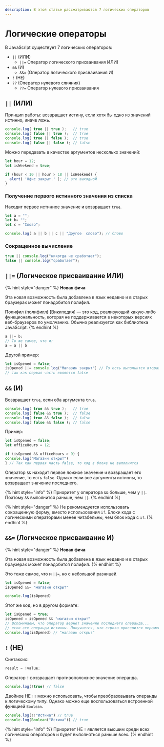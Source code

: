 ```yaml
---
description: В этой статье рассматриваются 7 логических операторов
---
```


# Логические операторы

В JavaScript существует 7 логических операторов:

* `||` (ИЛИ)
  * `||=` Оператор логического присваивания ИЛИ)
* `&&` (И)
  * `&&=` (Оператор логического присваивания И)
* `!` (НЕ)
* `??` (Оператор нулевого слияния)
  * `??=` Оператор нулевого присваивания

## `||` (ИЛИ)

Принцип работы: возвращает истину, если хотя бы одно из значений истинно, иначе ложь.

```javascript
console.log( true || true );   // true
console.log( false || true );  // true
console.log( true || false );  // true
console.log( false || false ); // false
```

Можно передавать в качестве аргументов несколько значений:

```javascript
let hour = 12;
let isWeekend = true;

if (hour < 10 || hour > 18 || isWeekend) {
  alert( 'Офис закрыт.' ); // это выходной
}
```

### Получение первого истинного значения из списка

Находит первое истинное значение и возвращает `true`.

```javascript
let a = "";
let b= "";
let c = "Слово";

console.log( a || b || c || "Другое  слово"); // Слово
```

### Сокращенное вычисление

```javascript
true || console.log("никогда не сработает");
false || console.log("сработает");
```

## `||=` (Логическое присваивание ИЛИ)

{% hint style="danger" %}
**Новая фича**

Эта новая возможность была добавлена в язык недавно и в старых браузерах может понадобится полифил.

Полифил (полифилл) \[Википедия] — это код, реализующий какую-либо функциональность, которая не поддерживается в некоторых версиях веб-браузеров по умолчанию. Обычно реализуется как библиотека JavaScript.
{% endhint %}

```javascript
a ||= b;
// То же самое, что и:
a = a || b
```

Другой пример:

```javascript
let isOpened = false;
isOpened ||= console.log("Магазин закрыт") // То есть выполнится вторая часть кода
// так как первая часть является false
```

## `&&` (И)

Возвращает `true`, если оба аргумента `true`.

```javascript
console.log( true && true );   // true
console.log( false && true );  // false
console.log( true && false );  // false
console.log( false && false ); // false
```

Пример:

```javascript
let isOpened = false;
let officeHours = 12;

if (isOpened && officeHours > 9) {
console.log("Магазин открыт")
} // Так как первая часть false, то код в блоке не выполнится
```

Оператор `&&` находит первое ложное значение и возвращает его значение, то есть `false`. Однако если все аргументы истинны, то возвращает значение последнего.

{% hint style="info" %}
Приоритет у оператора `&&` больше, чем у `||`. Поэтому `&&` выполнится раньше, чем `||`.
{% endhint %}

{% hint style="danger" %}
Не рекомендуется использовать сокращенную форму, вместо использования `if`. Блоки кода с логическими операторами менее читабельны, чем блок кода с `if`.
{% endhint %}

## `&&=` (Логическое присваивание И)

{% hint style="danger" %}
**Новая фича**

Эта новая возможность была добавлена в язык недавно и в старых браузерах может понадобится полифил.
{% endhint %}

Это тоже самое, что и `||=`, но с небольшой разницей.

```javascript
let isOpened = false;
isOpened &&= "магазин открыт"

console.log(isOpened)
```

Этот же код, но в другом формате:

```javascript
let isOpened = true;
isOpened = isOpened && "магазин открыт"
// Вспоминаем, что оператор вернет значение последнего операнда...
// если все операнды истинны. Получается, что строка присвоится переменной isOpened
console.log(isOpened) // "магазин открыт"
```

## `!` (НЕ)

Синтаксис:

```javascript
result = !value;
```

Оператор `!` возвращает противоположное значение операнда.

```javascript
console.log(!true) // false
```

Двойное НЕ `!!` можно использовать, чтобы преобразовывать операнды к логическому типу. Однако можно еще воспользоваться встроенной функцией `Boolean`.

```javascript
console.log(!!"Истина") // true
console.log(Boolean("Истина")) // true
```

{% hint style="info" %}
Приоритет НЕ `!` является высшим среди всех логических операторов и будет выполняться раньше всех.
{% endhint %}
